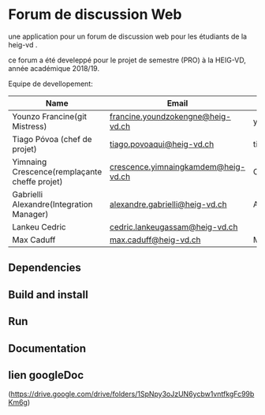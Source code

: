  
# Forum de discussion Web

une application pour un forum de discussion web pour les étudiants de la heig-vd  .

ce forum a été develeppé pour le projet de semestre (PRO) à la HEIG-VD,
année académique 2018/19.

Equipe de devellopement:

| Name                                         | Email                              | Github            |
|----------------------------------------------|------------------------------------|-------------------|
| Younzo Francine(git Mistress)                | francine.youndzokengne@heig-vd.ch  | youndzoFrancine   |
| Tiago Póvoa (chef de projet)                 | tiago.povoaqui@heig-vd.ch          | tiagoquin         |
| Yimnaing Crescence(remplaçante cheffe projet)| crescence.yimnaingkamdem@heig-vd.ch| CrescenceK        |
| Gabrielli Alexandre(Integration Manager)     | alexandre.gabrielli@heig-vd.ch     | AlexandreGabrielli|
| Lankeu Cedric                                | cedric.lankeugassam@heig-vd.ch     |                   |
| Max Caduff                                   | max.caduff@heig-vd.ch              |  Maxcaduff        |

## Dependencies



## Build and install



## Run



## Documentation

## lien googleDoc
(https://drive.google.com/drive/folders/1SpNpy3oJzUN6ycbw1vntfkgFc99bKm6g)
